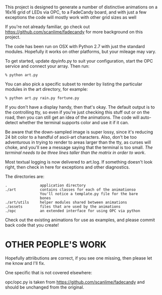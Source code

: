 This project is designed to generate a number of distinctive animations on
a 16x16 grid of LEDs via OPC, to a FadeCandy board, and with just a few
exceptions the code will mostly work with other grid sizes as well

If you're not already familiar, go check out
https://github.com/scanlime/fadecandy for more background on this project.

The code has been run on OSX with Python 2.7 with just the standard
modules. Hopefully it works on other platforms, but your mileage may vary.

To get started, update dpyinfo.py to suit your configuration, start the OPC
service and connect your array. Then run:

    % python art.py

You can also pick a specific subset to render by listing the particular
modules in the art directory, for example:

    % python art.py rain.py fortune.py

If you don't have a display handy, then that's okay. The default output is
to the controlling tty, so even if you're just checking this stuff out
or on the road, then you can still get an idea of the animations. The code
will auto-detect whether the terminal supports color and use it if it can.

Be aware that the down-sampled image is super lossy, since it's reducing
24 bit color to a handful of ascii-art characters. Also, don't be too
adventurous in trying to render to areas larger than the tty, as curses
will choke, and you'll see a message saying that the terminal is too
small. *The terminal needs to be three lines taller than the matrix in
order to work*.

Most textual logging is now delivered to art.log. If something doesn't
look right, then check in here for exceptions and other diagnostics.

The directories are:

    .               application directory
    ./art           contains classes for each of the animationso
                    You'll notice a template.py file for the bare
                    bones
    ./art/utils     helper modules shared between animations
    ./assets        files that are used by the animations
    ./opc           an extended interface for using OPC via python

Check out the existing animations for use as examples, and please commit
back code that you create!

OTHER PEOPLE'S WORK
=====

Hopefully attriibutions are correct, if you see one missing,
then please let me know and I'll fix.

One specific that is not covered elsewhere:

opc/opc.py is taken from https://github.com/scanlime/fadecandy
and should be unchanged from the original.

